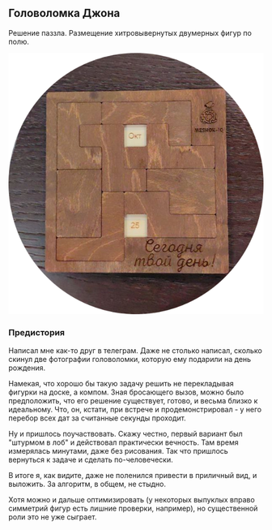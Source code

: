 ## Головоломка Джона

Решение паззла. Размещение хитровывернутых двумерных фигур по полю.

![головоломка в собранном виде](img/puzzle-II.png)

### Предистория

Написал мне как-то друг в телеграм.  Даже не столько написал, сколько скинул две фотографии головоломки, которую ему подарили на день рождения.

Намекая, что хорошо бы такую задачу решить не перекладывая фигурки на доске, а компом. 
Зная бросающего вызов, можно было предположить, что его решение существует, готово, и весьма близко к идеальному.
Что, он, кстати, при встрече и продемонстрировал - у него перебор всех дат за считанные секунды проходит.

Ну и пришлось поучаствовать. Скажу честно, первый вариант был "штурмом в лоб" и действовал практически вечность. Там время измерялась минутами, даже без рисования.
Так что пришлось вернуться к задаче и сделать по-человечески.

В итоге я, как видите, даже не поленился привести в приличный вид, и выложить. За алгоритм, в общем, не стыдно. 

Хотя можно и дальше оптимизировать (у некоторых выпуклых вправо симметрий фигур есть лишние проверки, например), но существенной роли это не уже сыграет. 
